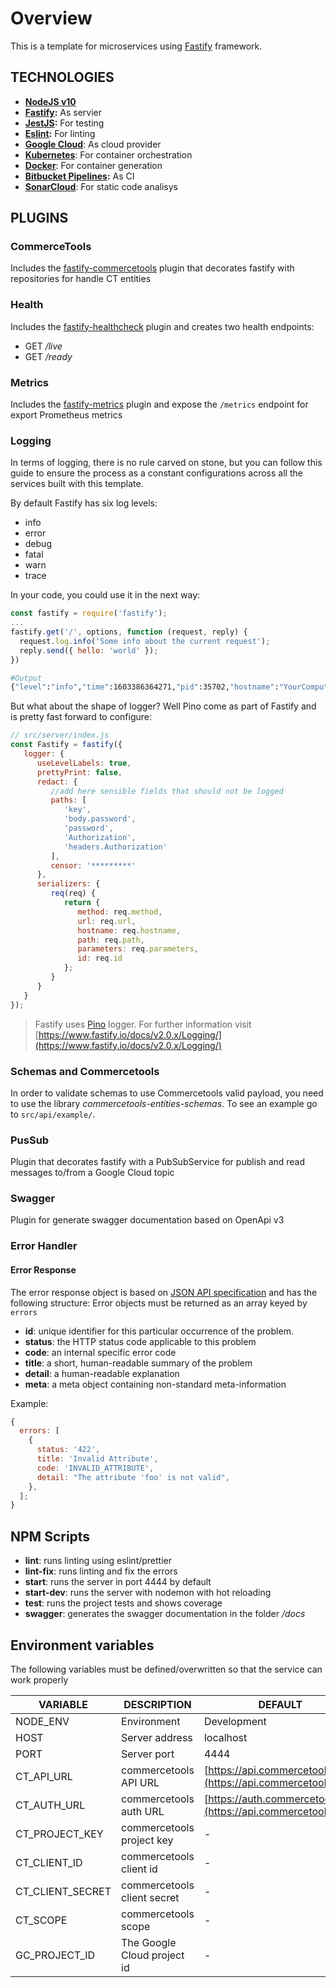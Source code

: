 # Overview

This is a template for microservices using [Fastify](https://github.com/fastify/fastify) framework.

## TECHNOLOGIES

- [**NodeJS v10**](https://nodejs.org/docs/latest-v10.x/api/index.html)
- **[Fastify](https://www.fastify.io/):** As servier
- **[JestJS](https://jestjs.io/):** For testing
- **[Eslint](https://eslint.org/):** For linting
- **[Google Cloud](https://cloud.google.com/)**: As cloud provider
- **[Kubernetes](https://kubernetes.io/)**: For container orchestration
- **[Docker](https://www.docker.com/)**: For container generation
- **[Bitbucket Pipelines](https://bitbucket.org/product/features/pipelines):** As CI
- **[SonarCloud](https://sonarcloud.io/)**: For static code analisys

## PLUGINS

### CommerceTools

Includes the [fastify-commercetools](https://bitbucket.org/devgurus/fastify-commercetools/) plugin that decorates fastify with repositories for handle CT entities

### Health

Includes the [fastify-healthcheck](https://github.com/smartiniOnGitHub/fastify-healthcheck#readme) plugin and creates two health endpoints:

- GET _/live_
- GET _/ready_

### Metrics

Includes the [fastify-metrics](https://github.com/SkeLLLa/fastify-metrics) plugin and expose the `/metrics` endpoint for export Prometheus metrics

### Logging

In terms of logging, there is no rule carved on stone, but you can follow this guide to ensure the process as a constant configurations across all the services built with this template.

By default Fastify has six log levels:
-   info
-   error
-   debug
-   fatal
-   warn
-   trace

In your code, you could use it in the next way:

```javascript
const fastify = require('fastify');
...
fastify.get('/', options, function (request, reply) {
  request.log.info('Some info about the current request');
  reply.send({ hello: 'world' });
})
```

```bash
#Output
{"level":"info","time":1603386364271,"pid":35702,"hostname":"YourComputerName","reqId":1,"res":{"statusCode":200},"responseTime":1290.3010230064392,"msg":"Some info about the current request}
```

But what about the shape of logger? Well Pino come as part of Fastify and is pretty fast forward to configure:

``` javascript
// src/server/index.js
const Fastify = fastify({
   logger: {
      useLevelLabels: true,
      prettyPrint: false,
      redact: {
         //add here sensible fields that should not be logged
         paths: [
            'key',
            'body.password',
            'password',
            'Authorization',
            'headers.Authorization'
         ],
         censor: '*********'
      },
      serializers: {
         req(req) {
            return {
               method: req.method,
               url: req.url,
               hostname: req.hostname,
               path: req.path,
               parameters: req.parameters,
               id: req.id
            };
         }
      }
   }
});
```

> Fastify uses [Pino](getpino.io) logger. For further information visit [https://www.fastify.io/docs/v2.0.x/Logging/](https://www.fastify.io/docs/v2.0.x/Logging/)

### Schemas and Commercetools

In order to validate schemas to use Commercetools valid payload, you need to use the library *commercetools-entities-schemas*. To see an example go to `src/api/example/`.

### PusSub

Plugin that decorates fastify with a PubSubService for publish and read messages to/from a Google Cloud topic

### Swagger

Plugin for generate swagger documentation based on OpenApi v3

### Error Handler

#### Error Response

The error response object is based on [JSON API specification](https://jsonapi.org/format/1.1/#errors) and has the following structure:
Error objects must be returned as an array keyed by `errors`

- **id**: unique identifier for this particular occurrence of the problem.
- **status**: the HTTP status code applicable to this problem
- **code**: an internal specific error code
- **title**: a short, human-readable summary of the problem
- **detail**: a human-readable explanation
- **meta**: a meta object containing non-standard meta-information

Example:

```javascript
{
  errors: [
    {
      status: '422',
      title: 'Invalid Attribute',
      code: 'INVALID_ATTRIBUTE',
      detail: "The attribute 'foo' is not valid",
    },
  ];
}
```

## NPM Scripts

- **lint**: runs linting using eslint/prettier
- **lint-fix**: runs linting and fix the errors
- **start**: runs the server in port 4444 by default
- **start-dev**: runs the server with nodemon with hot reloading
- **test**: runs the project tests and shows coverage
- **swagger**: generates the swagger documentation in the folder _/docs_

## Environment variables

The following variables must be defined/overwritten so that the service can work properly

| VARIABLE         | DESCRIPTION                 | DEFAULT                                                       |
| ---------------- | --------------------------- | ------------------------------------------------------------- |
| NODE_ENV         | Environment                 | Development                                                   |
| HOST             | Server address              | localhost                                                     |
| PORT             | Server port                 | 4444                                                          |
| CT_API_URL       | commercetools API URL       | [https://api.commercetools.co](https://api.commercetools.co)  |
| CT_AUTH_URL      | commercetools auth URL      | [https://auth.commercetools.co](https://api.commercetools.co) |
| CT_PROJECT_KEY   | commercetools project key   | -                                                             |
| CT_CLIENT_ID     | commercetools client id     | -                                                             |
| CT_CLIENT_SECRET | commercetools client secret | -                                                             |
| CT_SCOPE         | commercetools scope         | -                                                             |
| GC_PROJECT_ID    | The Google Cloud project id | -                                                             |
